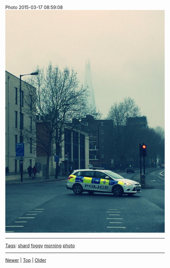 <!--
title: Photo 2015-03-17 08
date: 2020-06-28T14:55:35.486Z
tags: shard, foggy, morning, photo
-->








Photo 2015-03-17 08:59:08
![](113862039837-0.jpg)

<!--BOTTOM-POST-NAVIGATION-->
---

[Tags](tags.md): [shard](tag-shard.md) [foggy](tag-foggy.md) [morning](tag-morning.md) [photo](tag-photo.md)

---

[Newer](113589441437.md) | [Top](index.md) | [Older](114607145132.md)